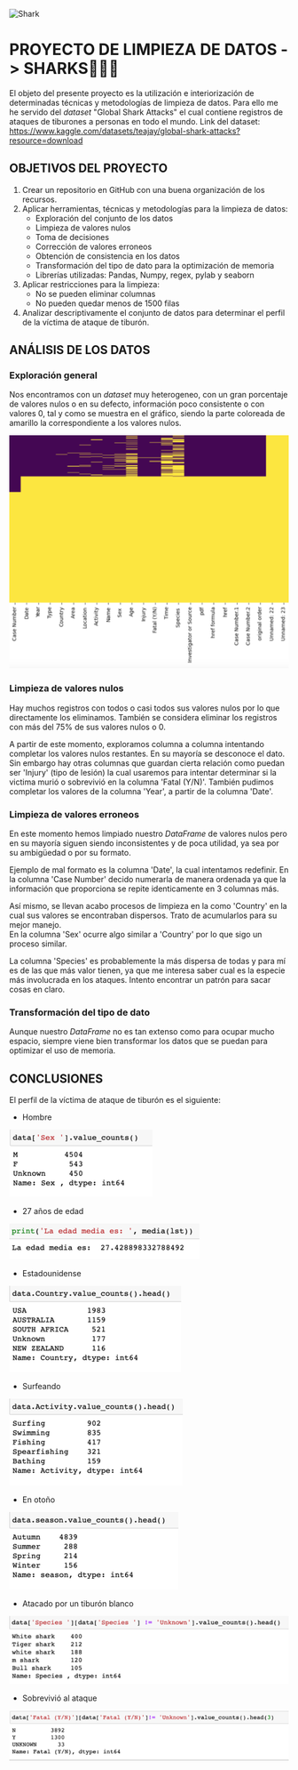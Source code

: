 ![Shark](https://i.pinimg.com/564x/3b/d3/8b/3bd38b1e5023bd66096faa2f777d8de6.jpg)

# PROYECTO DE LIMPIEZA DE DATOS -> SHARKS🦈🦈🦈

El objeto del presente proyecto es la utilización e interiorización de determinadas técnicas y metodologías de limpieza de datos. Para ello me he servido del *dataset* "Global Shark Attacks" el cual contiene registros de ataques de tiburones a personas en todo el mundo. 
Link del dataset: https://www.kaggle.com/datasets/teajay/global-shark-attacks?resource=download

## OBJETIVOS DEL PROYECTO
1. Crear un repositorio en GitHub con una buena organización de los recursos.
2. Aplicar herramientas, técnicas y metodologías para la limpieza de datos:
    - Exploración del conjunto de los datos
    - Limpieza de valores nulos
    - Toma de decisiones
    - Corrección de valores erroneos
    - Obtención de consistencia en los datos
    - Transformación del tipo de dato para la optimización de memoria
    - Librerías utilizadas: Pandas, Numpy, regex, pylab y seaborn
3. Aplicar restricciones para la limpieza:
    - No se pueden eliminar columnas
    - No pueden quedar menos de 1500 filas
4. Analizar descriptivamente el conjunto de datos para determinar el perfil de la víctima de ataque de tiburón.

## ANÁLISIS DE LOS DATOS
### Exploración general
Nos encontramos con un *dataset* muy heterogeneo, con un gran porcentaje de valores nulos o en su defecto, información poco consistente o con valores 0, tal y como se muestra en el gráfico, siendo la parte coloreada de amarillo la correspondiente a los valores nulos.  
  
  
![Graphic](https://github.com/Periclates7/Data_cleaning_project/blob/main/img/gr%C3%A1fico.png)

### Limpieza de valores nulos
Hay muchos registros con todos o casi todos sus valores nulos por lo que directamente los eliminamos. También se considera eliminar los registros con más del 75% de sus valores nulos o 0.  
  
A partir de este momento, exploramos columna a columna intentando completar los valores nulos restantes. En su mayoría se desconoce el dato. Sin embargo hay otras columnas que guardan cierta relación como puedan ser 'Injury' (tipo de lesión) la cual usaremos para intentar determinar si la victima murió o sobrevivió en la columna 'Fatal (Y/N)'. También pudimos completar los valores de la columna 'Year', a partir de la columna 'Date'.  
### Limpieza de valores erroneos
En este momento hemos limpiado nuestro *DataFrame* de valores nulos pero en su mayoría siguen siendo inconsistentes y de poca utilidad, ya sea por su ambigüedad o por su formato.  
  
Ejemplo de mal formato es la columna 'Date', la cual intentamos redefinir. En la columna 'Case Number' decido numerarla de manera ordenada ya que la información que proporciona se repite identicamente en 3 columnas más.  
  
Así mismo, se llevan acabo procesos de limpieza en la como 'Country' en la cual sus valores se encontraban dispersos. Trato de acumularlos para su mejor manejo.  
En la columna 'Sex' ocurre algo similar a 'Country' por lo que sigo un proceso similar.  
  
La columna 'Species' es probablemente la más dispersa de todas y para mí es de las que más valor tienen, ya que me interesa saber cual es la especie más involucrada en los ataques. Intento encontrar un patrón para sacar cosas en claro.
### Transformación del tipo de dato
Aunque nuestro *DataFrame* no es tan extenso como para ocupar mucho espacio, siempre viene bien transformar los datos que se puedan para optimizar el uso de memoria.

## CONCLUSIONES
El perfil de la víctima de ataque de tiburón es el siguiente:  

  - Hombre  

![Sex](https://github.com/Periclates7/Data_cleaning_project/blob/main/img/Sex.png)  
  
  
  - 27 años de edad  
  
![Age](https://github.com/Periclates7/Data_cleaning_project/blob/main/img/Age.png)
  
  
  - Estadounidense  
  
![Country](https://github.com/Periclates7/Data_cleaning_project/blob/main/img/Country.png)  


  - Surfeando  
  
![Activity](https://github.com/Periclates7/Data_cleaning_project/blob/main/img/Activity.png)  


  - En otoño  
  
![Season](https://github.com/Periclates7/Data_cleaning_project/blob/main/img/Season.png)  


  - Atacado por un tiburón blanco  
  
![Specie](https://github.com/Periclates7/Data_cleaning_project/blob/main/img/Specie.png)  


  - Sobrevivió al ataque  
  
![Fatality](https://github.com/Periclates7/Data_cleaning_project/blob/main/img/Fatal.png)


